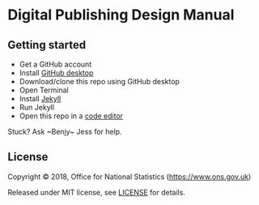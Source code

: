 # Digital Publishing Design Manual

## Getting started

- Get a GitHub account
- Install [GitHub desktop](https://desktop.github.com/)
- Download/clone this repo using GitHub desktop
- Open Terminal
- Install [Jekyll](https://jekyllrb.com/)
- Run Jekyll
- Open this repo in a [code editor](https://atom.io/)

Stuck? Ask ~Benjy~ Jess for help.

## License

Copyright ©‎ 2018, Office for National Statistics (https://www.ons.gov.uk)

Released under MIT license, see [LICENSE](LICENSE.md) for details.
